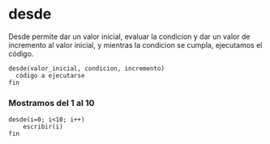 # desde
Desde permite dar un valor inicial, evaluar la condicion y dar un valor de incremento al valor inicial, y mientras la condicion se cumpla, ejecutamos el código.
```
desde(valor_inicial, condicion, incremento)
  código a ejecutarse
fin  
```

### Mostramos del 1 al 10


```
desde(i=0; i<10; i++)
    escribir(i)
fin
```

